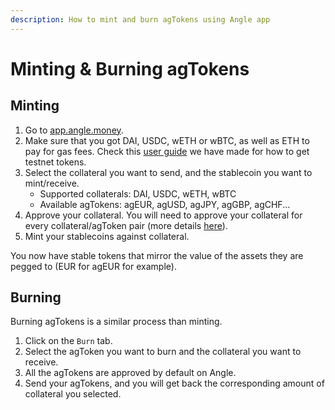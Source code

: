 ```yaml
---
description: How to mint and burn agTokens using Angle app
---
```


# Minting & Burning agTokens

## Minting

1. Go to [app.angle.money](https://app.angle.money).
2. Make sure that you got DAI, USDC, wETH or wBTC, as well as ETH to pay for gas fees. Check this [user guide](README.md) we have made for how to get testnet tokens.
3. Select the collateral you want to send, and the stablecoin you want to mint/receive.
   - Supported collaterals: DAI, USDC, wETH, wBTC
   - Available agTokens: agEUR, agUSD, agJPY, agGBP, agCHF...
4. Approve your collateral. You will need to approve your collateral for every collateral/agToken pair (more details [here](app-faq.md)).
5. Mint your stablecoins against collateral.

You now have stable tokens that mirror the value of the assets they are pegged to (EUR for agEUR for example).

## Burning

Burning agTokens is a similar process than minting.

1. Click on the `Burn` tab.
2. Select the agToken you want to burn and the collateral you want to receive.
3. All the agTokens are approved by default on Angle.
4. Send your agTokens, and you will get back the corresponding amount of collateral you selected.
